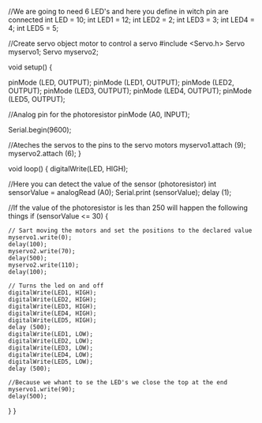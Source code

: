 //We are going to need 6 LED's and here you define in witch pin are connected
int LED = 10;
int LED1 = 12;
int LED2 = 2;
int LED3 = 3;
int LED4 = 4;
int LED5 = 5;

//Create servo object motor to control a servo
#include <Servo.h>
Servo myservo1;
Servo myservo2;

void setup() {

  pinMode (LED, OUTPUT);
  pinMode (LED1, OUTPUT);
  pinMode (LED2, OUTPUT);
  pinMode (LED3, OUTPUT);
  pinMode (LED4, OUTPUT);
  pinMode (LED5, OUTPUT);

  //Analog pin for the photoresistor
  pinMode (A0, INPUT);

  Serial.begin(9600);

  //Ateches the servos to the pins to the servo motors
  myservo1.attach (9);
  myservo2.attach (6);
}

void loop() {
  digitalWrite(LED, HIGH);

  //Here you can detect the value of the sensor (photoresistor)
  int sensorValue = analogRead (A0);
  Serial.print (sensorValue);
  delay (1);

  //If the value of the photoresistor is les than 250 will happen the following things
  if (sensorValue <= 30) {

    // Sart moving the motors and set the positions to the declared value
    myservo1.write(0);
    delay(100);
    myservo2.write(70);
    delay(500);
    myservo2.write(110);
    delay(100);

    // Turns the led on and off
    digitalWrite(LED1, HIGH);
    digitalWrite(LED2, HIGH);
    digitalWrite(LED3, HIGH);
    digitalWrite(LED4, HIGH);
    digitalWrite(LED5, HIGH);
    delay (500);
    digitalWrite(LED1, LOW);
    digitalWrite(LED2, LOW);
    digitalWrite(LED3, LOW);
    digitalWrite(LED4, LOW);
    digitalWrite(LED5, LOW);
    delay (500);

    //Because we whant to se the LED's we close the top at the end
    myservo1.write(90);
    delay(500);
  }
}
